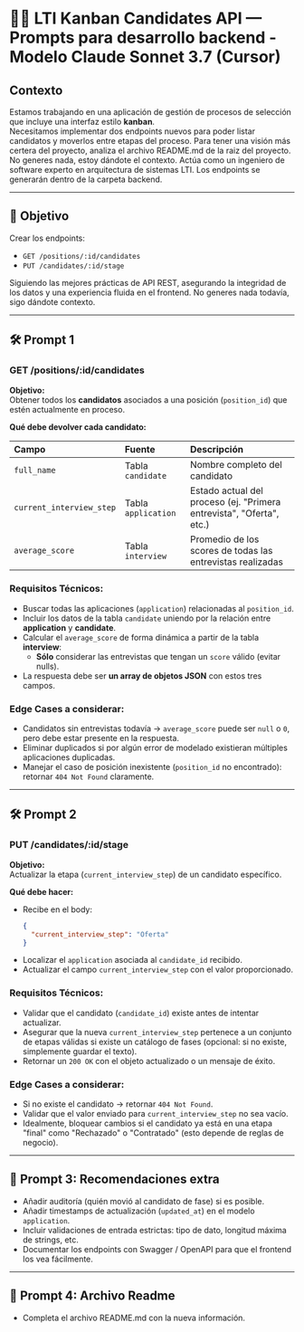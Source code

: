 
# 🧙‍♂️ LTI Kanban Candidates API — Prompts para desarrollo backend - Modelo Claude Sonnet 3.7 (Cursor)

## Contexto

Estamos trabajando en una aplicación de gestión de procesos de selección que incluye una interfaz estilo **kanban**.  
Necesitamos implementar dos endpoints nuevos para poder listar candidatos y moverlos entre etapas del proceso.
Para tener una visión más certera del proyecto, analiza el archivo README.md de la raiz del proyecto.
No generes nada, estoy dándote el contexto.
Actúa como un ingeniero de software experto en arquitectura de sistemas LTI.
Los endpoints se generarán dentro de la carpeta backend.

---

## 🌟 Objetivo

Crear los endpoints:

- `GET /positions/:id/candidates`
- `PUT /candidates/:id/stage`

Siguiendo las mejores prácticas de API REST, asegurando la integridad de los datos y una experiencia fluida en el frontend.
No generes nada todavía, sigo dándote contexto.

---

## 🛠️ Prompt 1

### **GET /positions/:id/candidates**

**Objetivo:**  
Obtener todos los **candidatos** asociados a una posición (`position_id`) que estén actualmente en proceso.

**Qué debe devolver cada candidato:**

| Campo | Fuente | Descripción |
|:------|:-------|:------------|
| `full_name` | Tabla `candidate` | Nombre completo del candidato |
| `current_interview_step` | Tabla `application` | Estado actual del proceso (ej. "Primera entrevista", "Oferta", etc.) |
| `average_score` | Tabla `interview` | Promedio de los scores de todas las entrevistas realizadas |

### **Requisitos Técnicos:**

- Buscar todas las aplicaciones (`application`) relacionadas al `position_id`.
- Incluir los datos de la tabla `candidate` uniendo por la relación entre **application** y **candidate**.
- Calcular el `average_score` de forma dinámica a partir de la tabla **interview**:
  - **Sólo** considerar las entrevistas que tengan un `score` válido (evitar nulls).
- La respuesta debe ser **un array de objetos JSON** con estos tres campos.

### **Edge Cases a considerar:**

- Candidatos sin entrevistas todavía → `average_score` puede ser `null` o `0`, pero debe estar presente en la respuesta.
- Eliminar duplicados si por algún error de modelado existieran múltiples aplicaciones duplicadas.
- Manejar el caso de posición inexistente (`position_id` no encontrado): retornar `404 Not Found` claramente.

---

## 🛠️ Prompt 2

### **PUT /candidates/:id/stage**

**Objetivo:**  
Actualizar la etapa (`current_interview_step`) de un candidato específico.

**Qué debe hacer:**

- Recibe en el body:
  ```json
  {
    "current_interview_step": "Oferta"
  }
  ```
- Localizar el `application` asociada al `candidate_id` recibido.
- Actualizar el campo `current_interview_step` con el valor proporcionado.

### **Requisitos Técnicos:**

- Validar que el candidato (`candidate_id`) existe antes de intentar actualizar.
- Asegurar que la nueva `current_interview_step` pertenece a un conjunto de etapas válidas si existe un catálogo de fases (opcional: si no existe, simplemente guardar el texto).
- Retornar un `200 OK` con el objeto actualizado o un mensaje de éxito.

### **Edge Cases a considerar:**

- Si no existe el candidato → retornar `404 Not Found`.
- Validar que el valor enviado para `current_interview_step` no sea vacío.
- Idealmente, bloquear cambios si el candidato ya está en una etapa "final" como "Rechazado" o "Contratado" (esto depende de reglas de negocio).

---

## 🌟 Prompt 3: Recomendaciones extra

- Añadir auditoría (quién movió al candidato de fase) si es posible.
- Añadir timestamps de actualización (`updated_at`) en el modelo `application`.
- Incluir validaciones de entrada estrictas: tipo de dato, longitud máxima de strings, etc.
- Documentar los endpoints con Swagger / OpenAPI para que el frontend los vea fácilmente.

---

## 🚀 Prompt 4: Archivo Readme

- Completa el archivo README.md con la nueva información.
